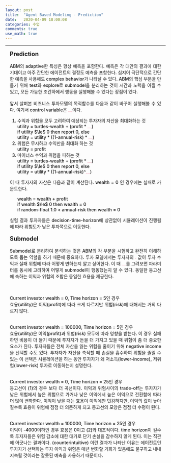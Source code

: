 ```yaml
---
layout: post
title:  "Agent Based Modeling - Prediction"
date:   2020-04-09 18:00:08
categories: 수업
comments: true 
use_math: true
---
```

-----

<div style = "font-weight:500; font-size:1.0em; margin-left: 1em; margin-right: 1em;text-align:justify; ">
<span style = "font-weight:700; font-size:1.3em;  margin-right: 1em;">
Prediction
</span>
<br><br>
ABM의 adaptive한 특성은 항상 예측을 포함한다. 예측은 각 대안의 결과에 대한 기대이고 아주 간단한 에이전트의 결정도 예측을 포함한다. 심지어 극단적으로 간단한 예측을 사용해도 complex behavior가 나타날 수 있다. ABM의 핵심 부분을 만들기 위해 test와 explore로 submodel을 분리하는 것이 시간과 노력을 아낄 수 있고, 모든 가능한 조건하에서 행동을 실행해볼 수 있다는 장점이 있다. 
<br><br>
앞서 살펴본 비즈니스 투자모델의 목적함수를 다음과 같이 바꾸어 실행해볼 수 있다. 여기서 control variable은 <b style = "color:#d7385e;font-size:1.2">decision-time-horizon</b>이다.
<ol>
<li>수익과 위험을 모두 고려하여 예상되는 투자자의 자산을 최대화하는 것<br>
utility = turtles-wealth + (profit * <b style = "color:#d7385e;font-size:1.2">decision-time-horizon</b>) <br>
if utility $\le$ 0 then report 0, else <br>
utility = utility * ((1-annual-risk) * <b style = "color:#d7385e;font-size:1.2">decision-time-horizon</b>) </li>
<li>위험은 무시하고 수익만을 최대화 하는 것 <br>
utility = profit</li>
<li>마이너스 수익과 위험을 피하는 것<br>
utility = turtles-wealth + (profit * <b style = "color:#d7385e;font-size:1.2">decision-time-horizon</b>) <br>
if utility $\le$ 0 then report 0, else <br>
utility = utility * ((1-annual-risk)^<b style = "color:#d7385e;font-size:1.2">decision-time-horizon</b>)</li>
</ol>
이 때 투자자의 자산은 다음과 같이 계산된다. wealth = 0 인 경우에는 실패로 카운트한다. 
<ul>
wealth = wealth + profit <br>
if wealth $\le$ 0 then wealth = 0 <br>
if random-float 1.0 < annual-risk then wealth = 0 
</ul>
실험 결과 투자자들은 decision-time-horizon에 상관없이 시뮬레이션이 진행됨에 따라 위험도가 낮은 투자쪽으로 이동한다.  
<br><br>
<span style = "font-weight:700; font-size:1.3em;  margin-right: 1em;">
Submodel
</span>
<br><br>
Submodel로 분리하여 분석하는 것은 ABM의 각 부분을 시험하고 완전히 이해하도록 돕는 역할을 하기 때문에 중요하다. 투자 모델에서는 투자자의 <b style = "color:#d7385e;font-size:1.2">utility</b> 값이 투자 수익과 실패 위험에 따라 어떻게 변하는지 알고 싶어한다. 이 때 <b style = "color:#d7385e;font-size:1.2">등고선도(contour plots)</b>를 그려보면 파라미터를 동시에 고려하여 어떻게 submodel이 행동했는지 알 수 있다. 동일한 등고선에 속하는 이익과 위험의 조합은 동일한 효용을 제공한다.

<br><br>
Current investor wealth = 0, Time horizon = 5인 경우 <br>
효용(utility)은 이익(profit)에 따라 크게 다르지만 위험(risk)에 대해서는 거의 다르지 않다.<br><br>

Current investor wealth = 100000, Time horizon = 5인 경우<br>
효용(utility)은 이익(profit)과 위험(risk) 모두에 따라 영향을 받는다. 이 경우 실패하면 비용이 더 들기 때문에 투자자가 돈을 더 가지고 있을 때 위험이 좀 더 중요한 요소가 된다. 투자자들은 전체 자산을 잃는 위험을 줄이기 위해 negative income을 선택할 수도 있다. 투자자가 자산을 축적할 때 손실을 흡수하여 위험을 줄일 수 있는 이 선택은 시뮬레이션을 하는 동안 투자자가 왜 저소득(lower-income), 저위험(lower-risk) 투자로 이동하는지 설명한다.<br><br>

Current investor wealth = 0, Time horizon = 25인 경우<br>
등고선이 (1)의 경우 보다 더 곡선이다. 이익과 위험사이의 trade-off는 투자자가 낮은 위험에서 높은 위험으로 가거나 낮은 이익에서 높은 이익으로 전환함에 따라 더 많이 변화한다. 이익이 낮을 때는 효용이 이익에만 민감하지만, 이익의 값이 높아질수록 효용이 위험에 점점 더 의존하게 되고 등고선의 모양은 점점 더 수평이 된다. <br><br>

Current investor wealth = 100000, Time horizon = 25인 경우<br>
이익이 -4000이하인 경우 효용은 0이고 (2)와 대조적이다. time horizon이 길수록 투자자들은 위험 감소에 대한 대가로 단기 손실을 감수하지 않게 된다. 이는 직관에 어긋나는 결과이다. (counterintuitive)
이런 결과가 나타난 이유는 에이전트인 투자자가 선택하는 투자 이익과 위험은 매년 변화할 기회가 있음에도 불구하고 내내 지속될 것이라는 잘못된 예측을 사용하기 때문이다. <br><br>

